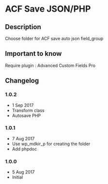# ACF Save JSON/PHP #

## Description ##

Choose folder for ACF save auto json field_group

## Important to know ##

Require plugin : Advanced Custom Fields Pro

## Changelog ##

### 1.0.2
* 1 Sep 2017
* Transform class
* Autosave PHP

### 1.0.1
* 7 Aug 2017
* Use wp_mdkir_p for creating the folder
* Add phpdoc

### 1.0.0
* 5 Aug 2017
* Initial